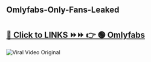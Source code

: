 
 ## Omlyfabs-Only-Fans-Leaked

# <h2><a href="https://clipsfans.com/Omlyfabs&ref=git">🔗 Click to LINKS ⏩⏩ 👉 🟢 Omlyfabs </a></h2>

<a href="https://clipsfans.com/Omlyfabs&ref=git" rel="nofollow" data-target="animated-image.originalLink"><img src="https://i.ibb.co.com/xMMVF88/686577567.gif" alt="Viral Video Original" style="max-width: 100%; display: inline-block;" data-target="animated-image.originalImage"></a>
